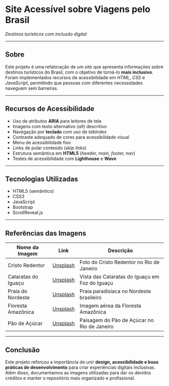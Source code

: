 # Site Acessível sobre Viagens pelo Brasil  
*Destinos turísticos com inclusão digital*

---

## Sobre  
Este projeto é uma refatoração de um site que apresenta informações sobre destinos turísticos do Brasil, com o objetivo de torná-lo **mais inclusivo**.  
Foram implementados recursos de acessibilidade em *HTML*, *CSS* e *JavaScript*, permitindo que pessoas com diferentes necessidades naveguem sem barreiras.  

---

## Recursos de Acessibilidade  
- Uso de atributos **ARIA** para leitores de tela  
- Imagens com texto alternativo (*alt*) descritivo  
- Navegação por **teclado** com uso de *tabindex*  
- Contraste adequado de cores para acessibilidade visual  
- Menu de acessibilidade fixo  
- Links de pular conteúdo (*skip links*)  
- Estrutura semântica em **HTML5** (*header, main, footer, nav*)  
- Testes de acessibilidade com **Lighthouse** e **Wave**  

---

## Tecnologias Utilizadas  
- HTML5 (semântico)  
- CSS3  
- JavaScript  
- Bootstrap  
- ScrollReveal.js  

---

## Referências das Imagens  

| Nome da Imagem      | Link                                                                 | Descrição                                      |
|---------------------|----------------------------------------------------------------------|------------------------------------------------|
| Cristo Redentor     | [Unsplash](https://pin.it/4q1CT52D3)                  | Foto do Cristo Redentor no Rio de Janeiro      |
| Cataratas do Iguaçu | [Unsplash](https://share.google/images/R8tg0dAqN0pSH1CcP)                  | Vista das Cataratas do Iguaçu em Foz do Iguaçu |
| Praia do Nordeste   | [Unsplash](https://share.google/images/jcVSrL7XGnEVbSBj5)                  | Praia paradisíaca no Nordeste brasileiro       |
| Floresta Amazônica  | [Unsplash](https://share.google/images/jGBbduOhXegX43q6O)                  | Imagem aérea da Floresta Amazônica             |
| Pão de Açúcar       | [Unsplash](https://share.google/images/aCsYAwtIREA3ejIos)                  | Paisagem do Pão de Açúcar no Rio de Janeiro    |

---

## Conclusão  
Este projeto reforçou a importância de unir **design, acessibilidade e boas práticas de desenvolvimento** para criar experiências digitais inclusivas.  
Além disso, documentamos as imagens utilizadas para dar os devidos créditos e manter o repositório mais organizado e profissional.  
